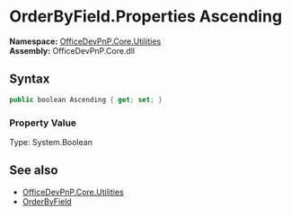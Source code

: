 # OrderByField.Properties Ascending
  

**Namespace:** [OfficeDevPnP.Core.Utilities](OfficeDevPnP.Core.Utilities.md)  
**Assembly:** OfficeDevPnP.Core.dll  
## Syntax
```C#
public boolean Ascending { get; set; }
```

### Property Value
Type: System.Boolean  

## See also
- [OfficeDevPnP.Core.Utilities](OfficeDevPnP.Core.Utilities.md)
- [OrderByField](OfficeDevPnP.Core.Utilities.OrderByField.md) 
